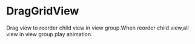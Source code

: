 # DragGridView
Drag view to reorder child view in view group.When reorder child view,all view in view group play animation.
